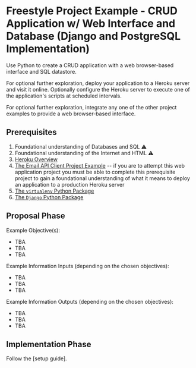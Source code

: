 # Freestyle Project Example - CRUD Application w/ Web Interface and Database (Django and PostgreSQL Implementation)

Use Python to create a CRUD application with a web browser-based interface and SQL datastore.

For optional further exploration, deploy your application to a Heroku server and visit it online. Optionally configure the Heroku server to execute one of the application's scripts at scheduled intervals.

For optional further exploration, integrate any one of the other project examples to provide a web browser-based interface.

## Prerequisites

  1. Foundational understanding of Databases and SQL :warning:
  1. Foundational understanding of the Internet and HTML :warning:
  1. [Heroku Overview](/notes/hardware/heroku.md)
  1. [The Email API Client Project Example](/projects/freestyle/examples/email-api-client/project-example.md) -- if you are to attempt this web application project you must be able to complete this prerequisite project to gain a foundational understanding of what it means to deploy an application to a production Heroku server
  1. [The `virtualenv` Python Package](/notes/programming-languages/python/packages/virtualenv.md)
  1. [The `Django` Python Package](/notes/programming-languages/python/packages/django.md)

## Proposal Phase

Example Objective(s):

  + TBA
  + TBA
  + TBA

Example Information Inputs (depending on the chosen objectives):

  + TBA
  + TBA
  + TBA

Example Information Outputs (depending on the chosen objectives):

  + TBA
  + TBA
  + TBA

## Implementation Phase

Follow the [setup guide].

